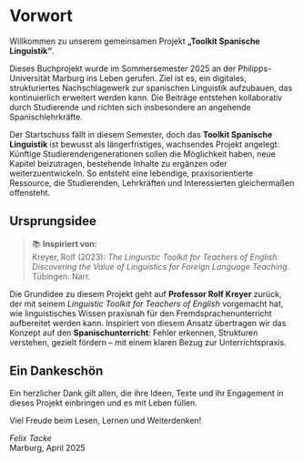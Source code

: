 # Vorwort

Willkommen zu unserem gemeinsamen Projekt **„Toolkit Spanische Linguistik“**.

Dieses Buchprojekt wurde im Sommersemester 2025 an der Philipps-Universität Marburg ins Leben gerufen. Ziel ist es, ein digitales, strukturiertes Nachschlagewerk zur spanischen Linguistik aufzubauen, das kontinuierlich erweitert werden kann. Die Beiträge entstehen kollaborativ durch Studierende und richten sich insbesondere an angehende Spanischlehrkräfte.

Der Startschuss fällt in diesem Semester, doch das **Toolkit Spanische Linguistik** ist bewusst als längerfristiges, wachsendes Projekt angelegt: Künftige Studierendengenerationen sollen die Möglichkeit haben, neue Kapitel beizutragen, bestehende Inhalte zu ergänzen oder weiterzuentwickeln. So entsteht eine lebendige, praxisorientierte Ressource, die Studierenden, Lehrkräften und Interessierten gleichermaßen offensteht.

## Ursprungsidee

> 📚 **Inspiriert von:**  
> Kreyer, Rolf (2023): *The Linguistic Toolkit for Teachers of English: Discovering the Value of Linguistics for Foreign Language Teaching.*  
> Tübingen: Narr.

Die Grundidee zu diesem Projekt geht auf **Professor Rolf Kreyer** zurück, der mit seinem *Linguistic Toolkit for Teachers of English* vorgemacht hat, wie linguistisches Wissen praxisnah für den Fremdsprachenunterricht aufbereitet werden kann. Inspiriert von diesem Ansatz übertragen wir das Konzept auf den **Spanischunterricht**: Fehler erkennen, Strukturen verstehen, gezielt fördern – mit einem klaren Bezug zur Unterrichtspraxis.

## Ein Dankeschön

Ein herzlicher Dank gilt allen, die ihre Ideen, Texte und ihr Engagement in dieses Projekt einbringen und es mit Leben füllen.

Viel Freude beim Lesen, Lernen und Weiterdenken!

*Felix Tacke*  
Marburg, April 2025
